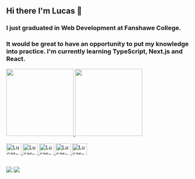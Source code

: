 ## Hi there I'm Lucas 👋 

### I just graduated in Web Development at Fanshawe College.
### It would be great to have an opportunity to put my knowledge into practice. I'm currently learning TypeScript, Next.js and React.

<div>
  <a href="https://github.com/lucaskepler">
  <img height="180cm" src="https://github-readme-stats.vercel.app/api?username=lucaskepler&show_icons=true&theme=tokyonight&include_all_commits=true&count_private=true"/>
  <img height="180cm" src="https://github-readme-stats.vercel.app/api/top-langs/?username=lucaskepler&layour=compact&langs_count=16&theme=tokyonight"/>
</div>
<div style="display: inline_block"><br>
  <img allign="center" alt="Lucas-Js" height="30" width="40" src="https://cdn.jsdelivr.net/gh/devicons/devicon/icons/javascript/javascript-original.svg" />
  <img allign="center" alt="Lucas-Js" height="30" width="40" src="https://cdn.jsdelivr.net/gh/devicons/devicon/icons/html5/html5-original.svg" />
  <img allign="center" alt="Lucas-Js" height="30" width="40" src="https://cdn.jsdelivr.net/gh/devicons/devicon/icons/css3/css3-original.svg" />
  <img allign="center" alt="Lucas-Js" height="30" width="40" src="https://cdn.jsdelivr.net/gh/devicons/devicon/icons/php/php-original.svg" />
  <img allign="center" alt="Lucas-Js" height="30" width="40" src="https://cdn.jsdelivr.net/gh/devicons/devicon/icons/mysql/mysql-original.svg" />
</div>

##

<div>
  <a href="https://www.linkedin.com/in/lucasknorstkepler/" target"_blank"><img src="https://img.shields.io/badge/LinkedIn-0077B5?style=for-the-badge&logo=linkedin&logoColor=white" target="_blank"></a>
  <a href="https://instagram.com/lucas_kepler" target"_blank"><img src="https://img.shields.io/badge/Instagram-E4405F?style=for-the-badge&logo=instagram&logoColor=white" target="_blank"></a>
</div>
          
          

<!--
**LucasKepler/LucasKepler** is a ✨ _special_ ✨ repository because its `README.md` (this file) appears on your GitHub profile.

Here are some ideas to get you started:

- 🔭 I’m currently working on ...
- 🌱 I’m currently learning ...
- 👯 I’m looking to collaborate on ...
- 🤔 I’m looking for help with ...
- 💬 Ask me about ...
- 📫 How to reach me: ...
- 😄 Pronouns: ...
- ⚡ Fun fact: ...
-->
